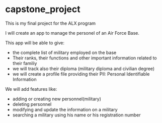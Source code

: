 # capstone_project
This is my final project for the ALX program

I will create an app to manage the personel of an Air Force Base.

This app will be able to give:
- the complete list of military employed on the base 
- Their ranks, their functions and other important information related to their familiy
- we will track also their diploma (military diploma and civilian degree)
- we will create a profile file providing their PII: Personal Identifiable Information


We will add features like:
- adding or creating new personnel(military)
- deleting personnel
- modifying and update the information on a military
- searching a military using his name or his registration number
